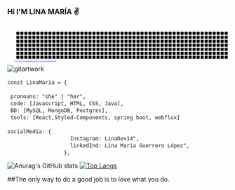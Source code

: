### Hi I'M LINA MARÍA ✌️

  ![gitartwork](gitartwork.svg)
  ![gitartwork](https://user-images.githubusercontent.com/86454777/169636782-02e997d6-ab2f-4615-8d89-fbfbe26bac55.svg)


    const LinaMaria = {

     pronouns: "she" | "her",
     code: [Javascript, HTML, CSS, Java],
     BD: [MySQL, MongoDB, Postgres],
     tools: [React,Styled-Components, spring boot, webflux]
  
    socialMedia: {
                        Instagram: LinaDev14",
                        linkedInd: Lina Maria Guerrero López",
                      },
    
    
    
    




![Anurag's GitHub stats](https://github-readme-stats.vercel.app/api?username=LinaDev14&show_icons=true&theme=dracula)
[![Top Langs](https://github-readme-stats.vercel.app/api/top-langs/?username=LinaDev14&layout=compact)](https://github.com/anuraghazra/github-readme-stats)

 


##The only way to do a good job is to love what you do.


<!--
**LMFront-end/LMFront-end** is a ✨ _special_ ✨ repository because its `README.md` (this file) appears on your GitHub profile.
